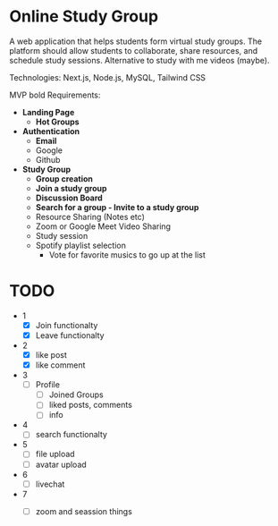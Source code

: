 # Online Study Group

A web application that helps students form virtual study groups. The platform should allow students to collaborate, share resources, and schedule study sessions. Alternative to study with me videos (maybe).

Technologies: Next.js, Node.js, MySQL, Tailwind CSS

MVP bold
Requirements:

-   **Landing Page**
    - **Hot Groups**
-   **Authentication**
    - **Email**
    - Google
    - Github
- **Study Group**
    - **Group creation**
    - **Join a study group**
    - **Discussion Board**
    - **Search for a group - Invite to a study group**
    - Resource Sharing (Notes etc)
    - Zoom or Google Meet Video Sharing
    - Study session
    - Spotify playlist selection
        - Vote for favorite musics to go up at the list

# TODO
 - 1 
    - [x] Join functionalty
    - [x] Leave functionalty
    
 - 2 
    - [x] like post
    - [x] like comment

- 3
    - [ ] Profile
        - [ ] Joined Groups
        - [ ] liked posts, comments
        - [ ] info
- 4
    - [ ] search functionalty

- 5 
    - [ ] file upload
    - [ ] avatar upload
- 6
    - [ ] livechat

- 7 
    - [ ] zoom and seassion things


